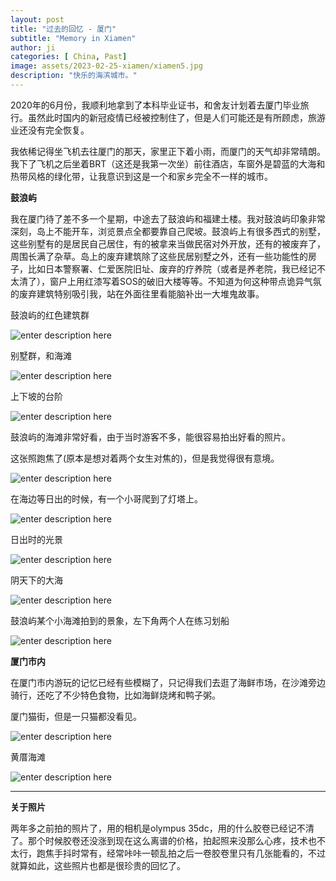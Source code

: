 ```yaml
---
layout: post
title: "过去的回忆 - 厦门"
subtitle: "Memory in Xiamen"
author: ji
categories: [ China, Past]
image: assets/2023-02-25-xiamen/xiamen5.jpg
description: "快乐的海滨城市。"
---
```


2020年的6月份，我顺利地拿到了本科毕业证书，和舍友计划着去厦门毕业旅行。虽然此时国内的新冠疫情已经被控制住了，但是人们可能还是有所顾虑，旅游业还没有完全恢复。

我依稀记得坐飞机去往厦门的那天，家里正下着小雨，而厦门的天气却非常晴朗。我下了飞机之后坐着BRT（这还是我第一次坐）前往酒店，车窗外是碧蓝的大海和热带风格的绿化带，让我意识到这是一个和家乡完全不一样的城市。



**鼓浪屿**

我在厦门待了差不多一个星期，中途去了鼓浪屿和福建土楼。我对鼓浪屿印象非常深刻，岛上不能开车，浏览景点全都要靠自己爬坡。鼓浪屿上有很多西式的别墅，这些别墅有的是居民自己居住，有的被拿来当做民宿对外开放，还有的被废弃了，周围长满了杂草。岛上的废弃建筑除了这些民居别墅之外，还有一些功能性的房子，比如日本警察署、仁爱医院旧址、废弃的疗养院（或者是养老院，我已经记不太清了），窗户上用红漆写着SOS的破旧大楼等等。不知道为何这种带点诡异气氛的废弃建筑特别吸引我，站在外面往里看能脑补出一大堆鬼故事。

鼓浪屿的红色建筑群

![enter description here](../assets/2023-02-25-xiamen/xiamen1.jpg)

别墅群，和海滩

![enter description here](../assets/2023-02-25-xiamen/xiamen9.jpg)

上下坡的台阶

![enter description here](../assets/2023-02-25-xiamen/000015.jpg)


鼓浪屿的海滩非常好看，由于当时游客不多，能很容易拍出好看的照片。

这张照跑焦了(原本是想对着两个女生对焦的)，但是我觉得很有意境。

![enter description here](../assets/2023-02-25-xiamen/xiamen2.jpg)

在海边等日出的时候，有一个小哥爬到了灯塔上。

![enter description here](../assets/2023-02-25-xiamen/xiamen3.jpg)


日出时的光景

![enter description here](../assets/2023-02-25-xiamen/000033.jpg)


阴天下的大海

![enter description here](../assets/2023-02-25-xiamen/xiamen8.jpg)

鼓浪屿某个小海滩拍到的景象，左下角两个人在练习划船

![enter description here](../assets/2023-02-25-xiamen/xiamen7.jpg)


**厦门市内**

在厦门市内游玩的记忆已经有些模糊了，只记得我们去逛了海鲜市场，在沙滩旁边骑行，还吃了不少特色食物，比如海鲜烧烤和鸭子粥。


厦门猫街，但是一只猫都没看见。


![enter description here](../assets/2023-02-25-xiamen/xiamen5.jpg)

黄厝海滩

![enter description here](../assets/2023-02-25-xiamen/xiamen4.jpg)


---

**关于照片**

两年多之前拍的照片了，用的相机是olympus 35dc，用的什么胶卷已经记不清了。那个时候胶卷还没涨到现在这么离谱的价格，拍起照来没那么心疼，技术也不太行，跑焦手抖时常有，经常咔咔一顿乱拍之后一卷胶卷里只有几张能看的，不过就算如此，这些照片也都是很珍贵的回忆了。